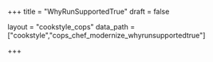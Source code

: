 +++
title = "WhyRunSupportedTrue"
draft = false

layout = "cookstyle_cops"
data_path = ["cookstyle","cops_chef_modernize_whyrunsupportedtrue"]

+++

<!-- The content of this page is automatically generated from the
cops_chef_modernize_whyrunsupportedtrue.yml file in github.com/chef/cookstyle/blob/main/docs-chef-io/data/cookstyle/. -->
